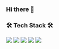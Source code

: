 <!--
![eunyoung23's github stats](https://github-readme-stats.vercel.app/api?username=eunyoung23&show_icons=true&hide=stars)
[![Top Langs](https://github-readme-stats.vercel.app/api/top-langs/?username=eunyoung23)](https://github.com/anuraghazra/github-readme-stats)
-->

<h3>Hi there 👐</h3>


<h3>🛠️ Tech Stack 🛠️</h3>
<img src="https://img.shields.io/badge/Spring-6DB33F?style=flat-square&logo=Spring&logoColor=6DB33F"/>
<img src="https://img.shields.io/badge/Python-3776AB?style=flat-square&logo=Python&logoColor=white"/>
<img src="https://img.shields.io/badge/AWS-232F3E?style=flat-square&logo=AWS&logoColor=232F3E"/>
<img src="https://img.shields.io/badge/Git-F05032?style=flat-square&logo=Git&logoColor=F05032"/>
<img src="https://img.shields.io/badge/Swift-F05138?style=flat-square&logo=Swift&logoColor=F05138"/>


